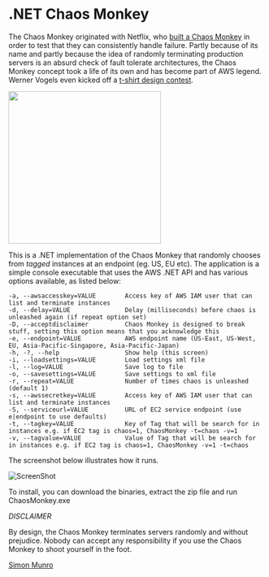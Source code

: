 # .NET Chaos Monkey

The Chaos Monkey originated with Netflix, who [built a Chaos Monkey](http://techblog.netflix.com/2010/12/5-lessons-weve-learned-using-aws.html) in order to test that they can consistently handle failure. Partly because of its name and partly because the idea of randomly terminating production servers is an absurd check of fault tolerate architectures, the Chaos Monkey concept took a life of its own and has become part of AWS legend. Werner Vogels even kicked off a [t-shirt design contest](http://99designs.com/t-shirt-design/contests/design-chaos-monkey-t-shirt-70909/brief).

<img src="http://99designs.com/designs/7480037-original" height="300px" />

This is a .NET implementation of the Chaos Monkey that randomly chooses from *tagged* instances at an endpoint (eg. US, EU etc). The application is a simple console executable that uses the AWS .NET API and has various options available, as listed below:

    -a, --awsaccesskey=VALUE		Access key of AWS IAM user that can list and terminate instances  
    -d, --delay=VALUE				Delay (milliseconds) before chaos is unleashed again (if repeat option set)  
    -D, --acceptdisclaimer          Chaos Monkey is designed to break stuff, setting this option means that you acknowledge this  
    -e, --endpoint=VALUE       		AWS endpoint name (US-East, US-West, EU, Asia-Pacific-Singapore, Asia-Pacific-Japan)  
    -h, -?, --help             		Show help (this screen)  
    -i, --loadsettings=VALUE   		Load settings xml file  
    -l, --log=VALUE            		Save log to file  
    -o, --savesettings=VALUE   		Save settings to xml file  
    -r, --repeat=VALUE         		Number of times chaos is unleashed (default 1)  
    -s, --awssecretkey=VALUE   		Access key of AWS IAM user that can list and terminate instances  
    -S, --serviceurl=VALUE     		URL of EC2 service endpoint (use e|endpoint to use defaults)  
    -t, --tagkey=VALUE         		Key of Tag that will be search for in instances e.g. if EC2 tag is chaos=1, ChaosMonkey -t=chaos -v=1  
    -v, --tagvalue=VALUE       		Value of Tag that will be search for in instances e.g. if EC2 tag is chaos=1, ChaosMonkey -v=1 -t=chaos  
  
The screenshot below illustrates how it runs.

![ScreenShot](https://github.com/simonmunro/ChaosMonkey/blob/master/ScreenShot.png?raw=true)

To install, you can download the binaries, extract the zip file and run ChaosMonkey.exe

*DISCLAIMER*

By design, the Chaos Monkey terminates servers randomly and without prejudice. Nobody can accept any responsibility if you use the Chaos Monkey to shoot yourself in the foot.

[Simon Munro](http://twitter.com/simonmunro)